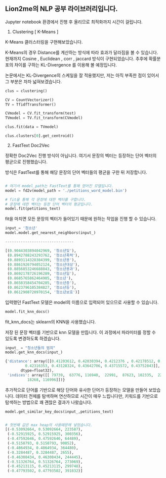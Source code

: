 ## Lion2me의 NLP 공부 라이브러리입니다.

Jupyter notebook 환경에서 진행 후 올리므로 최적화까지 시간이 걸립니다.

1. Clustering [ K-Means ]

K-Means 클러스터링을 구현해보았습니다.

K-Means의 경우 Distance를 계산하는 방식에 따라 효과가 달라짐을 볼 수 있습니다. 현재까지 Cosine , Euclidean , corr , jaccard 방식이 구현되었습니다. 추후에 확률분포의 차이를 구하는 KL-Divergence 를 이용해 볼 예정입니다.

논문에서는 KL-Divergence의 스케일을 잘 적용했지만, 저는 아직 부족한 점이 있어서 그 부분은 차차 넓혀보겠습니다.

```python
clus = clustering()

CV = CountVectorizer()
TV = TfidfTransformer()

CVmodel = CV.fit_transform(test)
TVmodel = TV.fit_transform(CVmodel)

clus.fit(data = TVmodel)

clus.clusters[0].get_centroid()
```


2. FastText Doc2Vec

정확한 Doc2Vec 진행 방식이 아닙니다. 여기서 문장의 벡터는 등장하는 단어 벡터의 평균으로 진행했습니다.

방식은 FastText를 통해 해당 문장의 단어 벡터들의 평균을 구한 뒤 저장합니다.

```python

# 여기서 model_path는 FastText를 통해 얻어진 모델입니다.
model = fd2v(model_path = './petitions_word_model.bin')

# fit을 통해 각 문장에 대한 벡터를 구합니다.
# 문장에 대한 벡터는 등장 단어 벡터의 평균입니다.
model.fit(petitions_text)
```

fit을 마치면 모든 문장의 벡터가 들어있기 때문에 원하는 작업을 진행 할 수 있습니다.

```python
input_= '청소년'
model.model.get_nearest_neighbors(input_)

-------------------------------

[(0.9044303894042969, '청소년및'),
 (0.8942788243293762, '청소년폭력'),
 (0.8893114328384399, '청소년용'),
 (0.8861926794052124, '청소년대상'),
 (0.8856853246688843, '청소년용과'),
 (0.8692178726196289, '청소년일'),
 (0.8685765862464905, '청소년'),
 (0.8658358454704285, '청소년증'),
 (0.8623796105384827, '청소년등'),
 (0.8612908720970154, '청소년보호')]
```

입력했던 FastText 모델은 model의 이름으로 입력되어 있으므로 사용할 수 있습니다.

```python
model.fit_knn_docs()
```

fit_knn_docs는 sklearn의 KNN을 사용했습니다.

저장 된 문장 벡터를 기반으로 knn 모델을 만듭니다. 이 과정에서 파라미터를 정할 수 있도록 변경하도록 하겠습니다.

```python
input_ = "청소년들의 범죄"
model.get_knn_docs(input_)

{'distance': array([[0.41203612, 0.42030394, 0.4212376 , 0.42178512, 0.4224677 ,
         0.42316353, 0.43128324, 0.43642706, 0.43715572, 0.43752843]],
       dtype=float32),
 'indices': array([[ 79739,  63776, 116940,  22991,  87623, 102335,  22952, 187072,
          18268, 116996]])}
```

추가적으로 단어를 기반으로 해당 단어와 유사한 단어가 등장하는 모델을 만들어 보았습니다. 데이터 전체를 탐색하며 연산하므로 시간이 매우 느립니다만, 키워드를 기반으로 탐색하는 방법으로 꽤 괜찮은 결과가 나왔습니다.

```python
model.get_similar_key_docs(input_,petitions_text)


# 첫번째 값은 max heap의 사용때문에 넣었습니다.
[(-0.53092664, 0.53092664, 223587),
 (-0.52915925, 0.52915925, 300356),
 (-0.47592646, 0.47592646, 64489),
 (-0.5158793, 0.5158793, 90852),
 (-0.4864934, 0.4864934, 364480),
 (-0.3284487, 0.3284487, 2655),
 (-0.46308434, 0.46308434, 244445),
 (-0.51326764, 0.51326764, 273069),
 (-0.45213115, 0.45213115, 299748),
 (-0.47793502, 0.47793502, 391832)]

```
